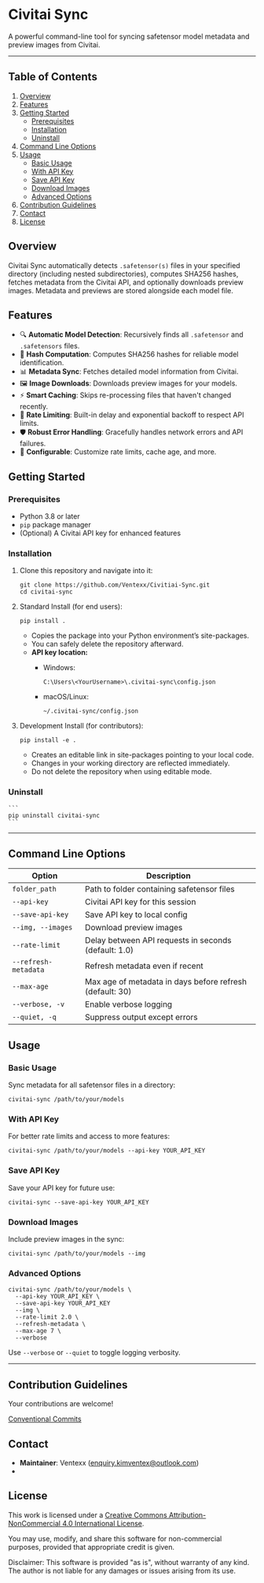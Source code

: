 # Civitai Sync

A powerful command-line tool for syncing safetensor model metadata and preview images from Civitai.

---

## Table of Contents

1. [Overview](#overview)
2. [Features](#features)
3. [Getting Started](#getting-started)
   * [Prerequisites](#prerequisites)
   * [Installation](#installation)
   * [Uninstall](#uninstall)
4. [Command Line Options](#command-line-options)
5. [Usage](#usage)
   * [Basic Usage](#basic-usage)
   * [With API Key](#with-api-key)
   * [Save API Key](#save-api-key)
   * [Download Images](#download-images)
   * [Advanced Options](#advanced-options)
6. [Contribution Guidelines](#contribution-guidelines)
7. [Contact](#contact)
8. [License](#license)


## Overview

Civitai Sync automatically detects `.safetensor(s)` files in your specified directory (including nested subdirectories), computes SHA256 hashes, fetches metadata from the Civitai API, and optionally downloads preview images. Metadata and previews are stored alongside each model file.

## Features

* 🔍 **Automatic Model Detection**: Recursively finds all `.safetensor` and `.safetensors` files.
* 🧮 **Hash Computation**: Computes SHA256 hashes for reliable model identification.
* 📊 **Metadata Sync**: Fetches detailed model information from Civitai.
* 🖼️ **Image Downloads**: Downloads preview images for your models.
* ⚡ **Smart Caching**: Skips re-processing files that haven't changed recently.
* 🔄 **Rate Limiting**: Built-in delay and exponential backoff to respect API limits.
* 🛡️ **Robust Error Handling**: Gracefully handles network errors and API failures.
* 🔧 **Configurable**: Customize rate limits, cache age, and more.

## Getting Started

### Prerequisites

* Python 3.8 or later
* `pip` package manager
* (Optional) A Civitai API key for enhanced features

### Installation

1. Clone this repository and navigate into it:

   ```
   git clone https://github.com/Ventexx/Civitiai-Sync.git
   cd civitai-sync
   ```

2. Standard Install (for end users):
   
    ```
    pip install .
    ```
    - Copies the package into your Python environment’s site-packages.
    - You can safely delete the repository afterward.
    - **API key location:**
        - Windows:
          
            ```
            C:\Users\<YourUsername>\.civitai-sync\config.json
            ```
        - macOS/Linux:
          
            ```
            ~/.civitai-sync/config.json
            ```

3. Development Install (for contributors):
   
    ```
    pip install -e .
    ```
    - Creates an editable link in site-packages pointing to your local code.
    - Changes in your working directory are reflected immediately.
    - Do not delete the repository when using editable mode.

### Uninstall
    ```
    pip uninstall civitai-sync
    ```

---

## Command Line Options

| Option | Description |
|--------|-------------|
| `folder_path` | Path to folder containing safetensor files |
| `--api-key` | Civitai API key for this session |
| `--save-api-key` | Save API key to local config |
| `--img, --images` | Download preview images |
| `--rate-limit` | Delay between API requests in seconds (default: 1.0) |
| `--refresh-metadata` | Refresh metadata even if recent |
| `--max-age` | Max age of metadata in days before refresh (default: 30) |
| `--verbose, -v` | Enable verbose logging |
| `--quiet, -q` | Suppress output except errors |


## Usage

### Basic Usage

Sync metadata for all safetensor files in a directory:

```
civitai-sync /path/to/your/models
```

### With API Key

For better rate limits and access to more features:

```
civitai-sync /path/to/your/models --api-key YOUR_API_KEY
```

### Save API Key

Save your API key for future use:

```
civitai-sync --save-api-key YOUR_API_KEY
```

### Download Images

Include preview images in the sync:

```
civitai-sync /path/to/your/models --img
```

### Advanced Options

```
civitai-sync /path/to/your/models \
  --api-key YOUR_API_KEY \
  --save-api-key YOUR_API_KEY
  --img \
  --rate-limit 2.0 \
  --refresh-metadata \
  --max-age 7 \
  --verbose
```

Use `--verbose` or `--quiet` to toggle logging verbosity.

---

## Contribution Guidelines

Your contributions are welcome!

[Conventional Commits](https://www.conventionalcommits.org/)


## Contact

* **Maintainer**: Ventexx ([enquiry.kimventex@outlook.com](mailto:enquiry.kimventex@outlook.com))
* 

## License

This work is licensed under a
[Creative Commons Attribution-NonCommercial 4.0 International License](LICENSE).

You may use, modify, and share this software for non-commercial purposes, provided that appropriate credit is given.

Disclaimer: This software is provided "as is", without warranty of any kind. The author is not liable for any damages or issues arising from its use.
